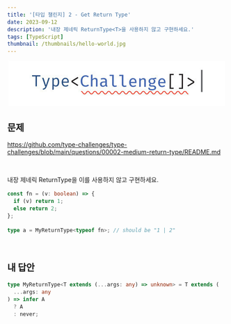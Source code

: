 ```yaml
---
title: '[타입 챌린지] 2 - Get Return Type'
date: 2023-09-12
description: '내장 제네릭 ReturnType<T>을 사용하지 않고 구현하세요.'
tags: [TypeScript]
thumbnail: /thumbnails/hello-world.jpg
---
```


<p align="center"><img src="./type-challenge.jpeg"/></p>

## 문제

https://github.com/type-challenges/type-challenges/blob/main/questions/00002-medium-return-type/README.md

<br/>

내장 제네릭 ReturnType<T>을 이를 사용하지 않고 구현하세요.

```typescript
const fn = (v: boolean) => {
  if (v) return 1;
  else return 2;
};

type a = MyReturnType<typeof fn>; // should be "1 | 2"
```

<br/>

## 내 답안

```typescript
type MyReturnType<T extends (...args: any) => unknown> = T extends (
  ...args: any
) => infer A
  ? A
  : never;
```
